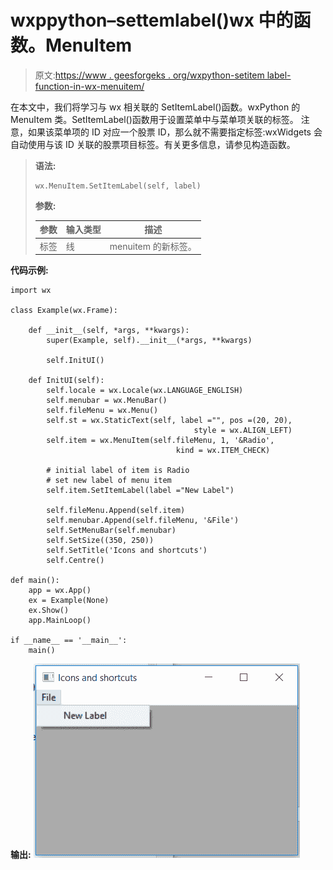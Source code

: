 # wxppython–settemlabel()wx 中的函数。MenuItem

> 原文:[https://www . geesforgeks . org/wxpython-setitem label-function-in-wx-menuitem/](https://www.geeksforgeeks.org/wxpython-setitemlabel-function-in-wx-menuitem/)

在本文中，我们将学习与 wx 相关联的 SetItemLabel()函数。wxPython 的 MenuItem 类。SetItemLabel()函数用于设置菜单中与菜单项关联的标签。
注意，如果该菜单项的 ID 对应一个股票 ID，那么就不需要指定标签:wxWidgets 会自动使用与该 ID 关联的股票项目标签。有关更多信息，请参见构造函数。

> **语法:**
> 
> ```
> wx.MenuItem.SetItemLabel(self, label)
> 
> ```
> 
> **参数:**
> 
> | 参数 | 输入类型 | 描述 |
> | --- | --- | --- |
> | 标签 | 线 | menuitem 的新标签。 |

**代码示例:**

```
import wx

class Example(wx.Frame):

    def __init__(self, *args, **kwargs):
        super(Example, self).__init__(*args, **kwargs)

        self.InitUI()

    def InitUI(self):
        self.locale = wx.Locale(wx.LANGUAGE_ENGLISH)
        self.menubar = wx.MenuBar()
        self.fileMenu = wx.Menu()
        self.st = wx.StaticText(self, label ="", pos =(20, 20),
                                         style = wx.ALIGN_LEFT)
        self.item = wx.MenuItem(self.fileMenu, 1, '&Radio',
                                     kind = wx.ITEM_CHECK)

        # initial label of item is Radio
        # set new label of menu item
        self.item.SetItemLabel(label ="New Label")

        self.fileMenu.Append(self.item)
        self.menubar.Append(self.fileMenu, '&File')
        self.SetMenuBar(self.menubar)
        self.SetSize((350, 250))
        self.SetTitle('Icons and shortcuts')
        self.Centre()

def main():
    app = wx.App()
    ex = Example(None)
    ex.Show()
    app.MainLoop()

if __name__ == '__main__':
    main()
```

**输出:**
![](img/90a15b360e40c7fe92eb34da6f6f2cd6.png)